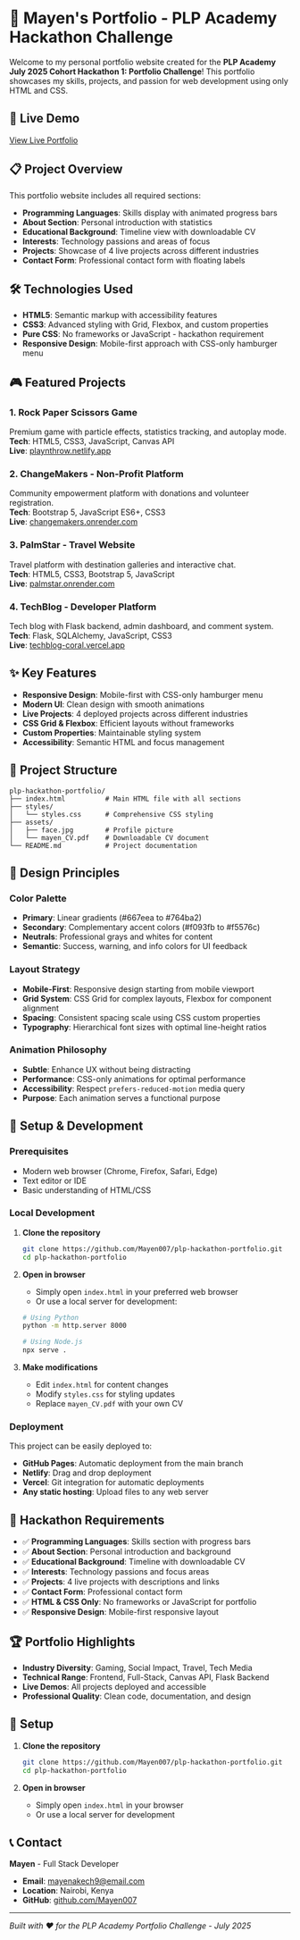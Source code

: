 # 🚀 Mayen's Portfolio - PLP Academy Hackathon Challenge

Welcome to my personal portfolio website created for the **PLP Academy July 2025 Cohort Hackathon 1: Portfolio Challenge**! This portfolio showcases my skills, projects, and passion for web development using only HTML and CSS.

## 🌟 Live Demo

[View Live Portfolio](https://mayen007.github.io/plp-hackathon-portfolio/)

## 📋 Project Overview

This portfolio website includes all required sections:

- **Programming Languages**: Skills display with animated progress bars
- **About Section**: Personal introduction with statistics
- **Educational Background**: Timeline view with downloadable CV
- **Interests**: Technology passions and areas of focus
- **Projects**: Showcase of 4 live projects across different industries
- **Contact Form**: Professional contact form with floating labels

## 🛠️ Technologies Used

- **HTML5**: Semantic markup with accessibility features
- **CSS3**: Advanced styling with Grid, Flexbox, and custom properties
- **Pure CSS**: No frameworks or JavaScript - hackathon requirement
- **Responsive Design**: Mobile-first approach with CSS-only hamburger menu

## 🎮 Featured Projects

### 1. **Rock Paper Scissors Game**

Premium game with particle effects, statistics tracking, and autoplay mode.  
**Tech**: HTML5, CSS3, JavaScript, Canvas API  
**Live**: [playnthrow.netlify.app](https://playnthrow.netlify.app/)

### 2. **ChangeMakers - Non-Profit Platform**

Community empowerment platform with donations and volunteer registration.  
**Tech**: Bootstrap 5, JavaScript ES6+, CSS3  
**Live**: [changemakers.onrender.com](https://changemakers.onrender.com)

### 3. **PalmStar - Travel Website**

Travel platform with destination galleries and interactive chat.  
**Tech**: HTML5, CSS3, Bootstrap 5, JavaScript  
**Live**: [palmstar.onrender.com](https://palmstar.onrender.com)

### 4. **TechBlog - Developer Platform**

Tech blog with Flask backend, admin dashboard, and comment system.  
**Tech**: Flask, SQLAlchemy, JavaScript, CSS3  
**Live**: [techblog-coral.vercel.app](https://techblog-coral.vercel.app)

## ✨ Key Features

- **Responsive Design**: Mobile-first with CSS-only hamburger menu
- **Modern UI**: Clean design with smooth animations
- **Live Projects**: 4 deployed projects across different industries
- **CSS Grid & Flexbox**: Efficient layouts without frameworks
- **Custom Properties**: Maintainable styling system
- **Accessibility**: Semantic HTML and focus management

## 📁 Project Structure

```
plp-hackathon-portfolio/
├── index.html          # Main HTML file with all sections
├── styles/
│   └── styles.css      # Comprehensive CSS styling
├── assets/
│   ├── face.jpg        # Profile picture
│   └── mayen_CV.pdf    # Downloadable CV document
└── README.md           # Project documentation
```

## 🎨 Design Principles

### Color Palette

- **Primary**: Linear gradients (#667eea to #764ba2)
- **Secondary**: Complementary accent colors (#f093fb to #f5576c)
- **Neutrals**: Professional grays and whites for content
- **Semantic**: Success, warning, and info colors for UI feedback

### Layout Strategy

- **Mobile-First**: Responsive design starting from mobile viewport
- **Grid System**: CSS Grid for complex layouts, Flexbox for component alignment
- **Spacing**: Consistent spacing scale using CSS custom properties
- **Typography**: Hierarchical font sizes with optimal line-height ratios

### Animation Philosophy

- **Subtle**: Enhance UX without being distracting
- **Performance**: CSS-only animations for optimal performance
- **Accessibility**: Respect `prefers-reduced-motion` media query
- **Purpose**: Each animation serves a functional purpose

## 🔧 Setup & Development

### Prerequisites

- Modern web browser (Chrome, Firefox, Safari, Edge)
- Text editor or IDE
- Basic understanding of HTML/CSS

### Local Development

1. **Clone the repository**

   ```bash
   git clone https://github.com/Mayen007/plp-hackathon-portfolio.git
   cd plp-hackathon-portfolio
   ```

2. **Open in browser**

   - Simply open `index.html` in your preferred web browser
   - Or use a local server for development:

   ```bash
   # Using Python
   python -m http.server 8000

   # Using Node.js
   npx serve .
   ```

3. **Make modifications**
   - Edit `index.html` for content changes
   - Modify `styles.css` for styling updates
   - Replace `mayen_CV.pdf` with your own CV

### Deployment

This project can be easily deployed to:

- **GitHub Pages**: Automatic deployment from the main branch
- **Netlify**: Drag and drop deployment
- **Vercel**: Git integration for automatic deployments
- **Any static hosting**: Upload files to any web server

## 🎯 Hackathon Requirements

- ✅ **Programming Languages**: Skills section with progress bars
- ✅ **About Section**: Personal introduction and background
- ✅ **Educational Background**: Timeline with downloadable CV
- ✅ **Interests**: Technology passions and focus areas
- ✅ **Projects**: 4 live projects with descriptions and links
- ✅ **Contact Form**: Professional contact form
- ✅ **HTML & CSS Only**: No frameworks or JavaScript for portfolio
- ✅ **Responsive Design**: Mobile-first responsive layout

## 🏆 Portfolio Highlights

- **Industry Diversity**: Gaming, Social Impact, Travel, Tech Media
- **Technical Range**: Frontend, Full-Stack, Canvas API, Flask Backend
- **Live Demos**: All projects deployed and accessible
- **Professional Quality**: Clean code, documentation, and design

## 🔧 Setup

1. **Clone the repository**

   ```bash
   git clone https://github.com/Mayen007/plp-hackathon-portfolio.git
   cd plp-hackathon-portfolio
   ```

2. **Open in browser**
   - Simply open `index.html` in your browser
   - Or use a local server for development

## 📞 Contact

**Mayen** - Full Stack Developer

- **Email**: mayenakech9@email.com
- **Location**: Nairobi, Kenya
- **GitHub**: [github.com/Mayen007](https://github.com/Mayen007)

---

_Built with ❤️ for the PLP Academy Portfolio Challenge - July 2025_

